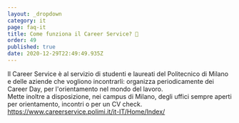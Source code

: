 ```yaml
---
layout: _dropdown
category: it
page: faq-it
title: Come funziona il Career Service? 💼
order: 49
published: true
date: 2020-12-29T22:49:49.935Z
---
```

Il Career Service è al servizio di studenti e laureati del Politecnico di Milano e delle aziende che vogliono incontrarli: organizza periodicamente dei Career Day, per l'orientamento nel mondo del lavoro.\
Mette inoltre a disposizione, nei campus di Milano, degli uffici sempre aperti per orientamento, incontri o per un CV check.\
<https://www.careerservice.polimi.it/it-IT/Home/Index/>